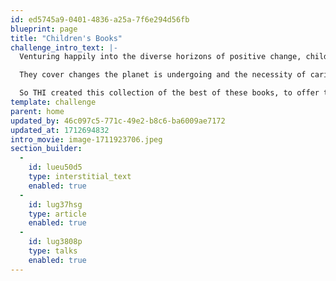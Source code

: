 ```yaml
---
id: ed5745a9-0401-4836-a25a-7f6e294d56fb
blueprint: page
title: "Children's Books"
challenge_intro_text: |-
  Venturing happily into the diverse horizons of positive change, children’s books about the Earth and humanity's many challenges are becoming increasingly popular.

  They cover changes the planet is undergoing and the necessity of caring for it; challenges for wildlife; respecting and loving people who may seem vastly different from ourselves; human rights; sports; cultural differences; and on to many more “non-fiction” concerns. 

  So THI created this collection of the best of these books, to offer them as the center of what will become an accessible, fun and instructive oasis for children. We in fact are looking for volunteers across the globe to help make this happen. Please contact peace@humanity.org if you are interested.
template: challenge
parent: home
updated_by: 46c097c5-771c-49e2-b8c6-ba6009ae7172
updated_at: 1712694832
intro_movie: image-1711923706.jpeg
section_builder:
  -
    id: lueu50d5
    type: interstitial_text
    enabled: true
  -
    id: lug37hsg
    type: article
    enabled: true
  -
    id: lug3808p
    type: talks
    enabled: true
---
```

